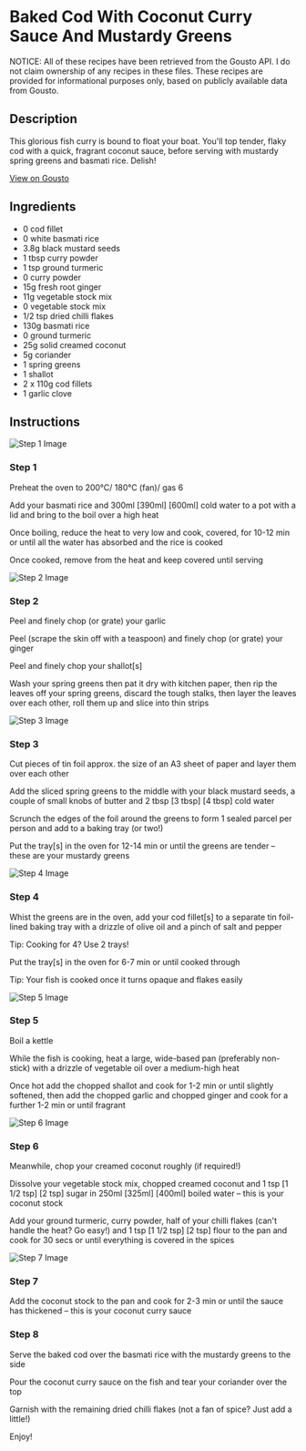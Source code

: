 # Baked Cod With Coconut Curry Sauce And Mustardy Greens

NOTICE: All of these recipes have been retrieved from the Gousto API. I do not claim ownership of any recipes in these files. These recipes are provided for informational purposes only, based on publicly available data from Gousto.

## Description

This glorious fish curry is bound to float your boat. You'll top tender, flaky cod with a quick, fragrant coconut sauce, before serving with mustardy spring greens and basmati rice. Delish!

[View on Gousto](https://www.gousto.co.uk/recipes/cookbook/baked-cod-with-coconut-curry-sauce-mustardy-greens)

## Ingredients

- 0 cod fillet
- 0 white basmati rice
- 3.8g black mustard seeds
- 1 tbsp curry powder
- 1 tsp ground turmeric
- 0 curry powder
- 15g fresh root ginger
- 11g vegetable stock mix
- 0 vegetable stock mix
- 1/2 tsp dried chilli flakes
- 130g basmati rice
- 0 ground turmeric
- 25g solid creamed coconut
- 5g coriander
- 1 spring greens
- 1 shallot
- 2 x 110g cod fillets
- 1 garlic clove

## Instructions

![Step 1 Image](https://production-media.gousto.co.uk/cms/recipe-step-image/Step-1-1623081338384-x200.jpg)

### Step 1

Preheat the oven to 200°C/ 180°C (fan)/ gas 6

Add your basmati rice and 300ml <span class="text-purple">[390ml]</span> <span class="text-danger">[600ml] </span>cold water to a pot with a lid and bring to the boil over a high heat

Once boiling, reduce the heat to very low and cook, covered, for 10-12 min or until all the water has absorbed and the rice is cooked

Once cooked, remove from the heat and keep covered until serving

![Step 2 Image](https://production-media.gousto.co.uk/cms/recipe-step-image/Step-2-1623081342540-x200.jpg)

### Step 2

Peel and finely chop (or grate) your garlic

Peel (scrape the skin off with a teaspoon) and finely chop (or grate) your ginger

Peel and finely chop your shallot[s]

Wash your spring greens then pat it dry with kitchen paper, then rip the leaves off your spring greens, discard the tough stalks, then layer the leaves over each other, roll them up and slice into thin strips

![Step 3 Image](https://production-media.gousto.co.uk/cms/recipe-step-image/Step-3-1623081346982-x200.jpg)

### Step 3

Cut pieces of tin foil approx. the size of an A3 sheet of paper and layer them over each other

Add the sliced spring greens to the middle with your black mustard seeds, a couple of small knobs of butter and 2 tbsp<span class="text-danger"> <span class="text-purple">[3 tbsp] </span>[4 tbsp]</span> cold water

Scrunch the edges of the foil around the greens to form 1 sealed parcel per person and add to a baking tray (or two!)

Put the tray[s] in the oven for 12-14 min or until the greens are tender – these are your mustardy greens

![Step 4 Image](https://production-media.gousto.co.uk/cms/recipe-step-image/Step-4-1623081352006-x200.jpg)

### Step 4

Whist the greens are in the oven, add your cod fillet[s] to a separate tin foil-lined baking tray with a drizzle of olive oil and a pinch of salt and pepper

Tip: Cooking for 4? Use 2 trays!

Put the tray[s] in the oven for 6-7 min or until cooked through

Tip: Your fish is cooked once it turns opaque and flakes easily

![Step 5 Image](https://production-media.gousto.co.uk/cms/recipe-step-image/Step-5-1623081356082-x200.jpg)

### Step 5

Boil a kettle

While the fish is cooking, heat a large, wide-based pan (preferably non-stick) with a drizzle of vegetable oil over a medium-high heat

Once hot add the chopped shallot and cook for 1-2 min or until slightly softened, then add the chopped garlic and chopped ginger and cook for a further 1-2 min or until fragrant

![Step 6 Image](https://production-media.gousto.co.uk/cms/recipe-step-image/Step-6-1623081360269-x200.jpg)

### Step 6

Meanwhile, chop your creamed coconut roughly (if required!)

Dissolve your vegetable stock mix, chopped creamed coconut and 1 tsp <span class="text-purple">[1 1/2 tsp]</span><span class="text-danger"> [2 tsp]</span> sugar in 250ml <span class="text-purple">[325ml]</span> <span class="text-danger">[400ml]</span> boiled water – this is your coconut stock

Add your ground turmeric, curry powder, half of your chilli flakes (can't handle the heat? Go easy!) and 1 tsp <span class="text-purple">[1 1/2 tsp]</span> <span class="text-danger">[2 tsp]</span> flour to the pan and cook for 30 secs or until everything is covered in the spices

![Step 7 Image](https://production-media.gousto.co.uk/cms/recipe-step-image/Step-7-1623081364918-x200.jpg)

### Step 7

Add the coconut stock to the pan and cook for 2-3 min or until the sauce has thickened – this is your coconut curry sauce

### Step 8

Serve the baked cod over the basmati rice with the mustardy greens to the side

Pour the coconut curry sauce on the fish and tear your coriander over the top

Garnish with the remaining dried chilli flakes (not a fan of spice? Just add a little!)

Enjoy!

